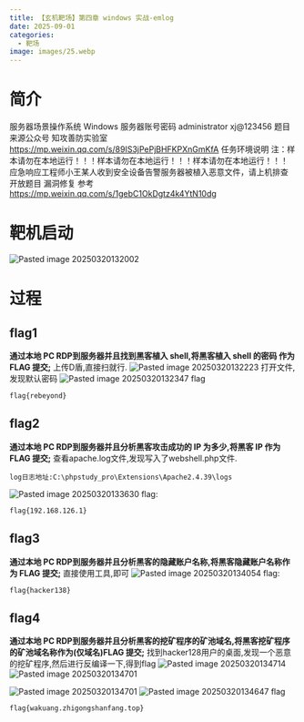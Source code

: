```yaml
---
title: 【玄机靶场】第四章 windows 实战-emlog
date: 2025-09-01
categories:
  - 靶场
image: images/25.webp
---
```

# 简介
服务器场景操作系统 Windows
服务器账号密码 administrator xj@123456
题目来源公众号 知攻善防实验室 
https://mp.weixin.qq.com/s/89IS3jPePjBHFKPXnGmKfA
任务环境说明
    注：样本请勿在本地运行！！！样本请勿在本地运行！！！样本请勿在本地运行！！！
    应急响应工程师小王某人收到安全设备告警服务器被植入恶意文件，请上机排查
开放题目
    漏洞修复
参考
https://mp.weixin.qq.com/s/1gebC1OkDgtz4k4YtN10dg
# 靶机启动
![Pasted image 20250320132002](https://blogslimer.oss-cn-shanghai.aliyuncs.com/blog/Pasted%20image%2020250320132002.png)
# 过程
## flag1
**通过本地 PC RDP到服务器并且找到黑客植入 shell,将黑客植入 shell 的密码 作为 FLAG 提交;**
上传D盾,直接扫就行.
![Pasted image 20250320132223](https://blogslimer.oss-cn-shanghai.aliyuncs.com/blog/Pasted%20image%2020250320132223.png)
打开文件,发现默认密码
![Pasted image 20250320132347](https://blogslimer.oss-cn-shanghai.aliyuncs.com/blog/Pasted%20image%2020250320132347.png)
flag
```
flag{rebeyond}
```
## flag2
**通过本地 PC RDP到服务器并且分析黑客攻击成功的 IP 为多少,将黑客 IP 作为 FLAG 提交;**
查看apache.log文件,发现写入了webshell.php文件.
```
log日志地址:C:\phpstudy_pro\Extensions\Apache2.4.39\logs
```
![Pasted image 20250320133630](https://blogslimer.oss-cn-shanghai.aliyuncs.com/blog/Pasted%20image%2020250320133630.png)
flag:
```
flag{192.168.126.1}
```
## flag3
**通过本地 PC RDP到服务器并且分析黑客的隐藏账户名称,将黑客隐藏账户名称作为 FLAG 提交;**
直接使用工具,即可
![Pasted image 20250320134054](https://blogslimer.oss-cn-shanghai.aliyuncs.com/blog/Pasted%20image%2020250320134054.png)
flag:
```
flag{hacker138}
```
## flag4
**通过本地 PC RDP到服务器并且分析黑客的挖矿程序的矿池域名,将黑客挖矿程序的矿池域名称作为(仅域名)FLAG 提交;**
找到hacker128用户的桌面,发现一个恶意的挖矿程序,然后进行反编译一下,得到flag
![Pasted image 20250320134714](https://blogslimer.oss-cn-shanghai.aliyuncs.com/blog/Pasted%20image%2020250320134714.png)
![Pasted image 20250320134701](https://blogslimer.oss-cn-shanghai.aliyuncs.com/blog/Pasted%20image%2020250320134701.png)

![Pasted image 20250320134701](https://blogslimer.oss-cn-shanghai.aliyuncs.com/blog/Pasted%20image%2020250320134701.png)
![Pasted image 20250320134647](https://blogslimer.oss-cn-shanghai.aliyuncs.com/blog/Pasted%20image%2020250320134647.png)
flag
```
flag{wakuang.zhigongshanfang.top}
```